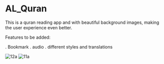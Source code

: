# AL_Quran

This is a quran reading app and with beautiful background images, making the user experience even better.

Features to be added:

. Bookmark
. audio
. different styles and translations

![12a](https://user-images.githubusercontent.com/81242678/150671255-c0e0bc9e-8dae-4171-af38-919773988710.jpg)
![11a](https://user-images.githubusercontent.com/81242678/150671265-bd8f2a65-e26d-4b5f-9786-f81663b13dc2.jpg)
